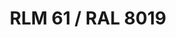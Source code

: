 ---
layout: product
title: "RLM 61 / RAL 8019"
price: "330" 
desc: "Acrylic Laquer 10mL"
img_path: "/assets/img/RC268.webp"
brand: "AK "
available: true
special_offer: false
new: false
soon: false
cat: "020000"
subcat: "020200"
subsubcat: "020201"
sifra: "RC268"
popular: false
spec: true
---